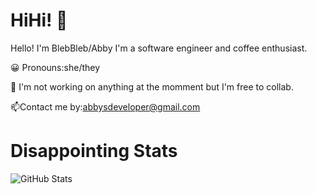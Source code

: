 # HiHi! 👋

Hello! I'm BlebBleb/Abby I'm a software engineer and coffee enthusiast.

😀 Pronouns:she/they

🔭 I'm not working on anything at the momment but I'm free to collab.

📫Contact me by:abbysdeveloper@gmail.com

# Disappointing Stats

![GitHub Stats](https://github-readme-stats.vercel.app/api?username=BlebBleb&theme=radical)
<!---
BlebBleb/BlebBleb is a ✨ special ✨ repository because its `README.md` (this file) appears on your GitHub profile.
You can click the Preview link to take a look at your changes.
--->
